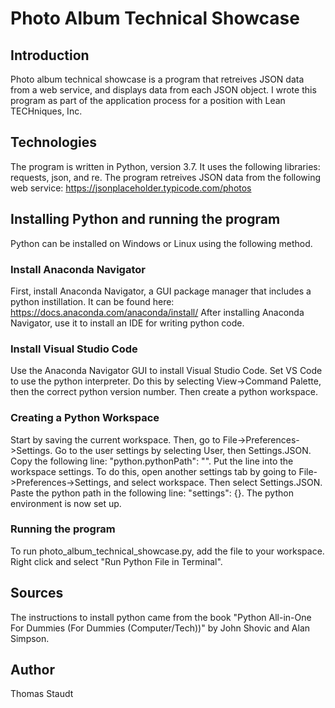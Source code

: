 # Photo Album Technical Showcase

## Introduction

Photo album technical showcase is a program that retreives JSON data
from a web service, and displays data from each JSON object. 
I wrote this program as part of the application process for a 
position with Lean TECHniques, Inc.

## Technologies

The program is written in Python, version 3.7. It uses the following libraries:
requests, json, and re. The program retreives JSON data from the following 
web service: https://jsonplaceholder.typicode.com/photos

## Installing Python and running the program

Python can be installed on Windows or Linux using the following method.

### Install Anaconda Navigator

First, install Anaconda Navigator, a GUI package manager that includes 
a python instillation. It can be found here: 
https://docs.anaconda.com/anaconda/install/
After installing Anaconda Navigator, use it to 
install an IDE for writing python code. 

### Install Visual Studio Code

Use the Anaconda Navigator GUI to install Visual Studio Code. 
Set VS Code to use the python interpreter. Do this by selecting 
View->Command Palette, then the correct python version number. 
Then create a python workspace. 

### Creating a Python Workspace

Start by saving the current workspace. Then, go to File->Preferences->Settings.
Go to the user settings by selecting User, then Settings.JSON.
Copy the following line: "python.pythonPath": "<Your python path>".
Put the line into the workspace settings. To do this, open another settings tab 
by going to File->Preferences->Settings, and select workspace. 
Then select Settings.JSON. Paste the python path in the
following line: "settings": {<Paste python path line here>}.
The python environment is now set up. 

### Running the program

To run photo_album_technical_showcase.py, add the file to your workspace. 
Right click and select "Run Python File in Terminal".

## Sources

The instructions to install python came from the book
"Python All-in-One For Dummies (For Dummies (Computer/Tech))" 
by John Shovic and Alan Simpson. 

## Author

Thomas Staudt 